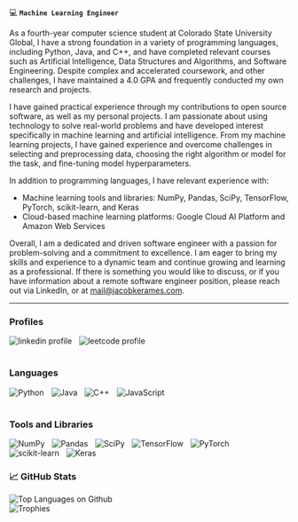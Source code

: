 :computer: **`Machine Learning Engineer`**

As a fourth-year computer science student at Colorado State University Global, I have a strong foundation in a variety of programming languages, including Python, Java, and C++, and have completed relevant courses such as Artificial Intelligence, Data Structures and Algorithms, and Software Engineering. Despite complex and accelerated coursework, and other challenges, I have maintained a 4.0 GPA and frequently conducted my own research and projects.

I have gained practical experience through my contributions to open source software, as well as my personal projects. I am passionate about using technology to solve real-world problems and have developed interest specifically in machine learning and artificial intelligence. From my machine learning projects, I have gained experience and overcome challenges in selecting and preprocessing data, choosing the right algorithm or model for the task, and fine-tuning model hyperparameters. 

In addition to programming languages, I have relevant experience with:

  * Machine learning tools and libraries: NumPy, Pandas, SciPy, TensorFlow, PyTorch, scikit-learn, and Keras
  * Cloud-based machine learning platforms: Google Cloud AI Platform and Amazon Web Services

Overall, I am a dedicated and driven software engineer with a passion for problem-solving and a commitment to excellence. I am eager to bring my skills and experience to a dynamic team and continue growing and learning as a professional. If there is something you would like to discuss, or if you have information about a remote software engineer position, please reach out via LinkedIn, or at mail@jacobkerames.com.

***

### Profiles

<p>
  <a href="https://www.linkedin.com/in/jacob-kerames/">
    <img align="left" alt="linkedin profile" title="Connect on LinkedIn" width="auto" style="padding-right:10px;" src="https://img.shields.io/badge/LinkedIn-blue?style=for-the-badge&logo=linkedin&logoColor=white"/></a>
  <a href="https://leetcode.com/JacobKerames/">
    <img align="left" alt="leetcode profile" title="View My LeetCode Profile" width="auto" style="padding-right:10px;" src="https://img.shields.io/badge/LeetCode-000000?style=for-the-badge&logo=LeetCode&logoColor=#d16c06"/></a>
</p>
<br />

#

### Languages

<p>
  <picture>
    <img align="left" alt="Python" width="auto" style="padding-right:10px;" src="https://img.shields.io/badge/Python-3776AB?style=for-the-badge&logo=python&logoColor=white"/>
  </picture>
  <picture>
    <img align="left" alt="Java" width="auto" style="padding-right:10px;" src="https://img.shields.io/badge/Java-ED8B00?style=for-the-badge&logo=java&logoColor=white"/>
  </picture>
  <picture>
    <img align="left" alt="C++" width="auto" style="padding-right:10px;" src="https://img.shields.io/badge/C%2B%2B-00599C?style=for-the-badge&logo=c%2B%2B&logoColor=white" />
  </picture>
  <picture>
    <img align="left" alt="JavaScript" width="auto" style="padding-right:10px;" src="https://img.shields.io/badge/javascript-%23323330.svg?style=for-the-badge&logo=javascript&logoColor=%23F7DF1E"/>
  </picture>
</p>
<br />

#

### Tools and Libraries

<p>
  <picture>
    <img align="left" alt="NumPy" width="auto" style="padding-right:10px;" src="https://img.shields.io/badge/numpy-%23013243.svg?style=for-the-badge&logo=numpy&logoColor=white"/>
  </picture>
  <picture>
    <img align="left" alt="Pandas" width="auto" style="padding-right:10px;" src="https://img.shields.io/badge/pandas-%23150458.svg?style=for-the-badge&logo=pandas&logoColor=white"/>
  </picture>
  <picture>
    <img align="left" alt="SciPy" width="auto" style="padding-right:10px;" src="https://img.shields.io/badge/SciPy-%230C55A5.svg?style=for-the-badge&logo=scipy&logoColor=%white"/>
  </picture>
  <picture>
    <img align="left" alt="TensorFlow" width="auto" style="padding-right:10px;" src="https://img.shields.io/badge/TensorFlow-%23FF6F00.svg?style=for-the-badge&logo=TensorFlow&logoColor=white"/>
  </picture>
  <picture>
    <img align="left" alt="PyTorch" width="auto" style="padding-right:10px;" src="https://img.shields.io/badge/PyTorch-%23EE4C2C.svg?style=for-the-badge&logo=PyTorch&logoColor=white"/>
  </picture>
  <picture>
    <img align="left" alt="scikit-learn" width="auto" style="padding-right:10px;" src="https://img.shields.io/badge/scikit--learn-%23F7931E.svg?style=for-the-badge&logo=scikit-learn&logoColor=white"/>
  </picture>
  <picture>
    <img align="left" alt="Keras" width="auto" style="padding-right:10px;" src="https://img.shields.io/badge/Keras-%23D00000.svg?style=for-the-badge&logo=Keras&logoColor=white"/>
  </picture>
</p>
<br />

#

### :chart_with_upwards_trend: GitHub Stats

<picture>
  <img align="left" alt="Top Languages on Github" width="auto" style="padding-right:10px;" src="https://github-readme-stats.vercel.app/api/top-langs/?username=JacobKerames"/>
</picture>
<br />
<picture>
  <img align="left" alt="Trophies" width="auto" style="padding-right:10px;" src="https://github-profile-trophy.vercel.app/?username=JacobKerames&theme=onedark"/>
</picture>
